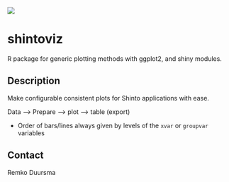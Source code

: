 ![](https://badgen.net/badge/shintolabs/utility/purple)
# shintoviz


R package for generic plotting methods with ggplot2, and shiny modules.


## Description

Make configurable consistent plots for Shinto applications with ease.

Data --> Prepare --> plot
                 --> table (export)

- Order of bars/lines always given by levels of the `xvar` or `groupvar` variables






## Contact

Remko Duursma

